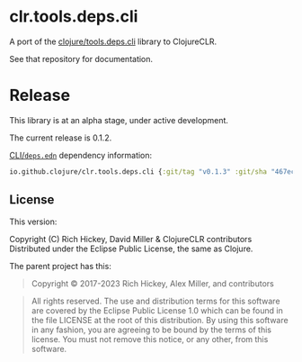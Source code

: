 # clr.tools.deps.cli

A port of the [clojure/tools.deps.cli](https://github.com/clojure/tools.deps.cli) library to ClojureCLR.

See that repository for documentation.

# Release

This library is at an alpha stage, under active development.

The current release is 0.1.2.


[CLI/`deps.edn`](https://clojure.org/reference/deps_edn) dependency information:
```clojure
io.github.clojure/clr.tools.deps.cli {:git/tag "v0.1.3" :git/sha "467ec4d" }
```

## License

This version:

Copyright (C) Rich Hickey, David Miller & ClojureCLR contributors
Distributed under the Eclipse Public License, the same as Clojure.

The parent project has this:

> Copyright © 2017-2023 Rich Hickey, Alex Miller, and contributors

> All rights reserved. The use and distribution terms for this software are covered by the Eclipse Public License 1.0 which can be found in the file LICENSE at the root of this distribution. By using this software in any fashion, you are agreeing to be bound by the terms of this license. You must not remove this notice, or any other, from this software.
